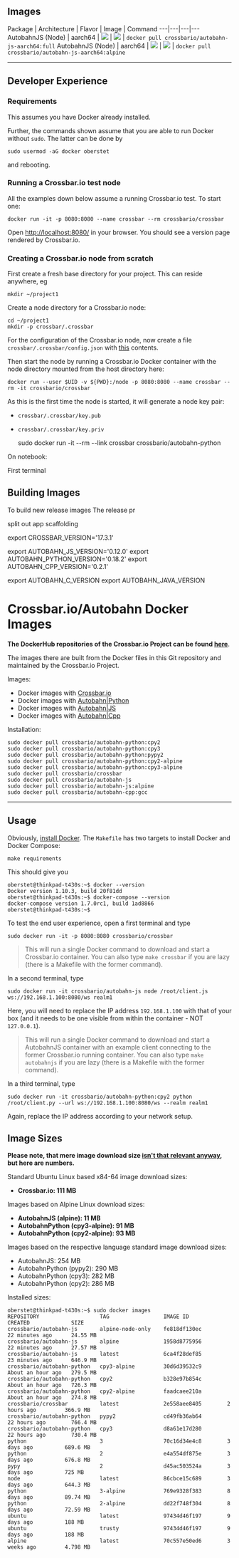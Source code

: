## Images

Package | Architecture | Flavor | Image | Command
---|---|---|---
AutobahnJS (Node) | aarch64 | [![](https://images.microbadger.com/badges/version/crossbario/autobahn-js-aarch64:full.svg)](https://github.com/crossbario/crossbar-docker/blob/master/autobahn-js/aarch64/Dockerfile.full) | [![](https://images.microbadger.com/badges/image/crossbario/autobahn-js-aarch64:full.svg)](https://hub.docker.com/r/crossbario/autobahn-js-aarch64/) | `docker pull crossbario/autobahn-js-aarch64:full`
AutobahnJS (Node) | aarch64 | [![](https://images.microbadger.com/badges/version/crossbario/autobahn-js-aarch64:alpine.svg)](https://github.com/crossbario/crossbar-docker/blob/master/autobahn-js/aarch64/Dockerfile.alpine) | [![](https://images.microbadger.com/badges/image/crossbario/autobahn-js-aarch64:alpine.svg)](https://hub.docker.com/r/crossbario/autobahn-js-aarch64/) | `docker pull crossbario/autobahn-js-aarch64:alpine`

---

## Developer Experience

### Requirements

This assumes you have Docker already installed.

Further, the commands shown assume that you are able to run Docker without `sudo`. The latter can be done by

```console
sudo usermod -aG docker oberstet
```

and rebooting.


### Running a Crossbar.io test node

All the examples down below assume a running Crossbar.io test. To start one:

```console
docker run -it -p 8080:8080 --name crossbar --rm crossbario/crossbar
```

Open [http://localhost:8080/](http://localhost:8080/) in your browser. You should see a version page rendered by Crossbar.io.


### Creating a Crossbar.io node from scratch

First create a fresh base directory for your project. This can reside anywhere, eg


```console
mkdir ~/project1
```

Create a node directory for a Crossbar.io node:

```console
cd ~/project1
mkdir -p crossbar/.crossbar
```

For the configuration of the Crossbar.io node, now create a file `crossbar/.crossbar/config.json` with [this]() contents.

Then start the node by running a Crossbar.io Docker container with the node directory mounted from the host directory here:

```console
docker run --user $UID -v ${PWD}:/node -p 8080:8080 --name crossbar --rm -it crossbario/crossbar
```

As this is the first time the node is started, it will generate a node key pair:

* `crossbar/.crossbar/key.pub`
* `crossbar/.crossbar/key.priv`







    sudo docker run -it --rm --link crossbar crossbario/autobahn-python



On notebook:

First terminal



## Building Images

To build new release images
The release pr



split out app scaffolding


export CROSSBAR_VERSION='17.3.1'


export AUTOBAHN_JS_VERSION='0.12.0'
export AUTOBAHN_PYTHON_VERSION='0.18.2'
export AUTOBAHN_CPP_VERSION='0.2.1'


export AUTOBAHN_C_VERSION
export AUTOBAHN_JAVA_VERSION





# Crossbar.io/Autobahn Docker Images

**The DockerHub repositories of the Crossbar.io Project can be found [here](https://hub.docker.com/r/crossbario/)**.

 The images there are built from the Docker files in this Git repository and maintained by the Crossbar.io Project.

Images:

* Docker images with [Crossbar.io](https://hub.docker.com/r/crossbario/crossbar/tags/)
* Docker images with [Autobahn|Python](https://hub.docker.com/r/crossbario/autobahn-python/tags/)
* Docker images with [Autobahn|JS](https://hub.docker.com/r/crossbario/autobahn-js/tags/)
* Docker images with [Autobahn|Cpp](https://hub.docker.com/r/crossbario/autobahn-cpp/tags/)

Installation:

```console
sudo docker pull crossbario/autobahn-python:cpy2
sudo docker pull crossbario/autobahn-python:cpy3
sudo docker pull crossbario/autobahn-python:pypy2
sudo docker pull crossbario/autobahn-python:cpy2-alpine
sudo docker pull crossbario/autobahn-python:cpy3-alpine
sudo docker pull crossbario/crossbar
sudo docker pull crossbario/autobahn-js
sudo docker pull crossbario/autobahn-js:alpine
sudo docker pull crossbario/autobahn-cpp:gcc
```

---

## Usage

Obviously, [install Docker](https://docs.docker.com/linux/). The `Makefile` has two targets to install Docker and Docker Compose:

```console
make requirements
```

This should give you

```console
oberstet@thinkpad-t430s:~$ docker --version
Docker version 1.10.3, build 20f81dd
oberstet@thinkpad-t430s:~$ docker-compose --version
docker-compose version 1.7.0rc1, build 1ad8866
oberstet@thinkpad-t430s:~$
```

To test the end user experience, open a first terminal and type

```console
sudo docker run -it -p 8080:8080 crossbario/crossbar
```

> This will run a single Docker command to download and start a Crossbar.io container. You can also type `make crossbar` if you are lazy (there is a Makefile with the former command).

In a second terminal, type

```console
sudo docker run -it crossbario/autobahn-js node /root/client.js ws://192.168.1.100:8080/ws realm1
```

Here, you will need to replace the IP address `192.168.1.100` with that of your box (and it needs to be one visible from within the container - NOT `127.0.0.1`).

> This will run a single Docker command to download and start a AutobahnJS container with an example client connecting to the former Crossbar.io running container. You can also type `make autobahnjs` if you are lazy (there is a Makefile with the former command).

In a third terminal, type

```console
sudo docker run -it crossbario/autobahn-python:cpy2 python /root/client.py --url ws://192.168.1.100:8080/ws --realm realm1
```

Again, replace the IP address according to your network setup.

## Image Sizes

**Please note, that mere image download size [isn't that relevant anyway](https://insights.ubuntu.com/2016/02/10/docker-alpine-ubuntu-and-you/), but here are numbers.**

Standard Ubuntu Linux based x84-64 image download sizes:

* **Crossbar.io: 111 MB**

Images based on Alpine Linux download sizes:

* **AutobahnJS (alpine): 11 MB**
* **AutobahnPython (cpy3-alpine): 91 MB**
* **AutobahnPython (cpy2-alpine): 93 MB**

Images based on  the respective language standard image download sizes:

* AutobahnJS: 254 MB
* AutobahnPython (pypy2): 290 MB
* AutobahnPython (cpy3): 282 MB
* AutobahnPython (cpy2): 286 MB

Installed sizes:

```console
oberstet@thinkpad-t430s:~$ sudo docker images
REPOSITORY                   TAG                 IMAGE ID            CREATED             SIZE
crossbario/autobahn-js       alpine-node-only    fe818df130ec        22 minutes ago      24.55 MB
crossbario/autobahn-js       alpine              1958d8775956        22 minutes ago      27.57 MB
crossbario/autobahn-js       latest              6ca4f28def85        23 minutes ago      646.9 MB
crossbario/autobahn-python   cpy3-alpine         30d6d39532c9        About an hour ago   279.5 MB
crossbario/autobahn-python   cpy2                b328e97b854c        About an hour ago   726.3 MB
crossbario/autobahn-python   cpy2-alpine         faadcaee210a        About an hour ago   274.8 MB
crossbario/crossbar          latest              2e558aee8405        2 hours ago         366.9 MB
crossbario/autobahn-python   pypy2               cd49fb36ab64        22 hours ago        766.4 MB
crossbario/autobahn-python   cpy3                d8a61e17d280        22 hours ago        730.4 MB
python                       3                   70c16d34e4c8        3 days ago          689.6 MB
python                       2                   e4a554df875e        3 days ago          676.8 MB
pypy                         2                   d45ac503524a        3 days ago          725 MB
node                         latest              86cbce15c689        3 days ago          644.3 MB
python                       3-alpine            769e9328f383        8 days ago          89.74 MB
python                       2-alpine            dd22f748f304        8 days ago          72.59 MB
ubuntu                       latest              97434d46f197        9 days ago          188 MB
ubuntu                       trusty              97434d46f197        9 days ago          188 MB
alpine                       latest              70c557e50ed6        3 weeks ago         4.798 MB
```
